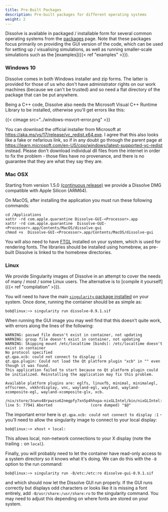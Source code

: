```yaml
---
title: Pre-Built Packages
description: Pre-built packages for different operating systems
weight: 2
---
```


Dissolve is available in packaged / installable form for several common operating systems from the [packages](https://www.projectdissolve.com/packages) page.  Note that these packages focus primarily on providing the GUI version of the code, which can be used for setting up / visualising simulations, as well as running smaller-scale simulations such as the [examples]({{< ref "examples" >}}).

### Windows 10

Dissolve comes in both Windows installer and zip forms. The latter is provided for those of us who don't have administrator rights on our work machines (because we can't be trusted) and so need a flat directory of the package that can be put anywhere.

Being a C++ code, Dissolve also needs the Microsoft Visual C++ Runtime Library to be installed, otherwise you'll get errors like this:

{{< cimage src="../windows-msvcrt-error.png" >}}

You can download the official installer from Microsoft at https://aka.ms/vs/17/release/vc_redist.x64.exe.  I agree that this also looks like a fake or nefarious link, so if in any doubt go through the parent page at https://learn.microsoft.com/en-US/cpp/windows/latest-supported-vc-redist instead. Please don't download individual dll files from the internet in order to fix the problem - those files have no provenance, and there is no guarantee that they are what they say they are.

### Mac OSX

Starting from version 1.5.0 [(continuous release)](https://github.com/disorderedmaterials/dissolve/releases/tag/continuous) we provide a Dissolve DMG compatible with Apple Silicon (ARM64).

On MacOS, after installing the application you must run these following commands:

```
cd /Applications
xattr -rd com.apple.quarantine Dissolve-GUI-<Processor>.app
xattr -rd com.apple.quarantine  Dissolve-GUI-<Processor>.app/Contents/MacOS/dissolve-gui
chmod +x  Dissolve-GUI-<Processor>.app/Contents/MacOS/dissolve-gui
```

You will also need to have [FTGL](https://formulae.brew.sh/formula/ftgleforge.net/projects/ftgl/) installed on your system, which is used for rendering fonts. The libraries should be installed using homebrew, as pre-built Dissolve is linked to the homebrew directories.

### Linux


We provide Singularity images of Dissolve in an attempt to cover the needs of many / most / some Linux users. The alternative is to [compile it yourself]({{< ref "compilation" >}}).

You will need to have the main [`singularity` package installed](https://docs.sylabs.io/guides/3.0/user-guide/installation.html) on your system. Once done, running the container should be as simple as:

```
bob@linux:~> singularity run dissolve-0.9.1.sif
```

When running the GUI image you may well find that this doesn't quite work, with errors along the lines of the following:

```
WARNING: passwd file doesn't exist in container, not updating
WARNING: group file doesn't exist in container, not updating
WARNING: Skipping mount /etc/localtime [binds]: /etc/localtime doesn't exist in container
No protocol specified
qt.qpa.xcb: could not connect to display :1
qt.qpa.plugin: Could not load the Qt platform plugin "xcb" in "" even though it was found.
This application failed to start because no Qt platform plugin could be initialized. Reinstalling the application may fix this problem.

Available platform plugins are: eglfs, linuxfb, minimal, minimalegl, offscreen, vkkhrdisplay, vnc, wayland-egl, wayland, wayland-xcomposite-egl, wayland-xcomposite-glx, xcb.

/nix/store/3cwnv48rpwzsx62nmgpfy7xn5p4hhxpa-nixGLIntel/bin/nixGLIntel: line 5: 77941 Aborted                 (core dumped) "$@"
```

The important error here is `qt.qpa.xcb: could not connect to display :1` - you'll need to allow the singularity image to connect to your local display:

```
bob@linux:~> xhost + local:
```

This allows local, non-network connections to your X display (note the trailing `:` on `local`).

Finally, you will probably need to let the container have read-only access to a system directory so it knows what it's doing. We can do this with the `-B` option to the run command:

```
bob@linux:~> singularity run -B/etc:/etc:ro dissolve-gui-0.9.1.sif
```

and which should now let the Dissolve GUI run properly. If the GUI runs correctly but displays odd characters or looks like it is missing a font entirely, add `-B/usr/share:/usr/share:ro` to the singularity command. You may need to adjust this depending on where fonts are stored on your system.

